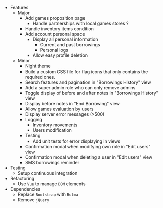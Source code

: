 * Features
    * Major
        * Add games proposition page
            * Handle partnerships with local games stores ?
        * Handle inventory items condition
        * Add account personal space
            * Display all personal information
                * Current and past borrowings
                * Personal logs
            * Allow easy profile deletion
    * Minor
        * Night theme
        * Build a custom CSS file for flag icons that only contains the required ones.
        * Search features and pagination in "Borrowings History" view
        * Add a super admin role who can only remove admins
        * Toggle display of before and after notes in "Borrowings History" view
        * Display before notes in "End Borrowing" view
        * Allow games evaluation by users
        * Display server error messages (>500)
        * Logging
            * Inventory movements
            * Users modification
        * Testing
            * Add unit tests for error displaying in views
        * Confirmation modal when modifying own role in "Edit users" view
        * Confirmation modal when deleting a user in "Edit users" view
        * SMS borrowings reminder
* Testing
    * Setup continuous integration
* Refactoring
    * Use ```Vue``` to manage ```DOM``` elements
* Dependencies
    * Replace ```Bootstrap``` with ```Bulma```
    * Remove ```jQuery```